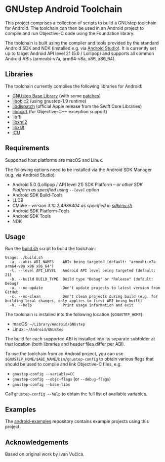 GNUstep Android Toolchain
=========================

This project comprises a collection of scripts to build a GNUstep toolchain for Android. The toolchain can then be used in an Android project to compile and run Objective-C code using the Foundation library.

The toolchain is built using the compiler and tools provided by the standard Android SDK and NDK (installed e.g. via [Android Studio](https://developer.android.com/studio)). It is currently set up to target Android API level 21 (5.0 / Lollipop) and supports all common Android ABIs (armeabi-v7a, arm64-v8a, x86, x86_64).

Libraries
---------

The toolchain currently compiles the following libraries for Android:

* [GNUstep Base Library](https://github.com/gnustep/libs-base) (with some [patches](patches))
* [libobjc2](https://github.com/gnustep/libobjc2) (using gnustep-1.9 runtime)
* [libdispatch](https://github.com/apple/swift-corelibs-libdispatch) (official Apple release from the Swift Core Libraries)
* [libcxxrt](https://github.com/pathscale/libcxxrt) (for Objective-C++ exception support)
* [libffi](https://github.com/libffi/libffi)
* [libxml2](https://github.com/GNOME/libxml2)
* [libxslt](https://github.com/GNOME/libxslt)
* [ICU](https://github.com/unicode-org/icu)

Requirements
------------

Supported host platforms are macOS and Linux.

The following options need to be installed via the Android SDK Manager (e.g. via Android Studio):

* Android 5.0 (Lollipop / API level 21) SDK Platform _– or other SDK Platform as specified using `--level` option_
* Android SDK Build-Tools
* LLDB
* CMake _– version 3.10.2.4988404 as specified in [sdkenv.sh](env/sdkenv.sh)_
* Android SDK Platform-Tools
* Android SDK Tools
* NDK

Usage
-----

Run the [build.sh](build.sh) script to build the toolchain:

```
Usage: ./build.sh
  -a, --abis ABI_NAMES    ABIs being targeted (default: "armeabi-v7a arm64-v8a x86 x86_64")
  -l, --level API_LEVEL   Android API level being targeted (default: 21)
  -b, --build BUILD_TYPE  Build type "Debug" or "Release" (default: Debug)
  -u, --no-update         Don't update projects to latest version from GitHub
  -c, --no-clean          Don't clean projects during build (e.g. for building local changes, only applies to first ABI being built)
  -h, --help              Print usage information and exit
```

The toolchain is installed into the following location (`$GNUSTEP_HOME`):

* macOS: `~/Library/Android/GNUstep`
* Linux: `~/Android/GNUstep`

The build for each supported ABI is installed into its separate subfolder at that location (both libraries and header files differ per ABI).

To use the toolchain from an Android project, you can use `$GNUSTEP_HOME/$ABI_NAME/bin/gnustep-config` to obtain various flags that should be used to compile and link Objective-C files, e.g.

* `gnustep-config --variable=CC`
* `gnustep-config --objc-flags` (or `--debug-flags`)
* `gnustep-config --base-libs`

Call `gnustep-config --help` to obtain the full list of available variables.

Examples
--------

The [android-examples](https://github.com/gnustep/android-examples) repository contains example projects using this project.

Acknowledgements
----------------

Based on original work by Ivan Vučica.
